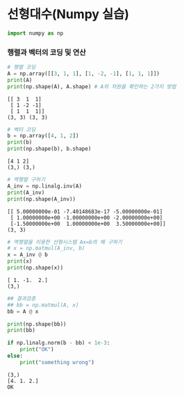# 선형대수(Numpy 실습)


```python
import numpy as np
```

### 행렬과 벡터의 코딩 및 연산


```python
# 행렬 코딩
A = np.array([[3, 1, 1], [1, -2, -1], [1, 1, 1]])
print(A)
print(np.shape(A), A.shape) # A의 차원을 확인하는 2가지 방법
```

    [[ 3  1  1]
     [ 1 -2 -1]
     [ 1  1  1]]
    (3, 3) (3, 3)
    


```python
# 벡터 코딩
b = np.array([4, 1, 2])
print(b)
print(np.shape(b), b.shape)
```

    [4 1 2]
    (3,) (3,)
    


```python
# 역행렬 구하기
A_inv = np.linalg.inv(A)
print(A_inv)
print(np.shape(A_inv))
```

    [[ 5.00000000e-01 -7.40148683e-17 -5.00000000e-01]
     [ 1.00000000e+00 -1.00000000e+00 -2.00000000e+00]
     [-1.50000000e+00  1.00000000e+00  3.50000000e+00]]
    (3, 3)
    


```python
# 역행렬을 이용한 선형시스템 Ax=b의 해 구하기
# x = np.matmul(A_inv, b)
x = A_inv @ b
print(x)
print(np.shape(x))
```

    [ 1. -1.  2.]
    (3,)
    


```python
## 결과검증
## bb = np.matmul(A, x)
bb = A @ x

print(np.shape(bb))
print(bb)

if np.linalg.norm(b - bb) < 1e-3:
    print("OK")
else:
    print("something wrong")
```

    (3,)
    [4. 1. 2.]
    OK
    


```python

```
